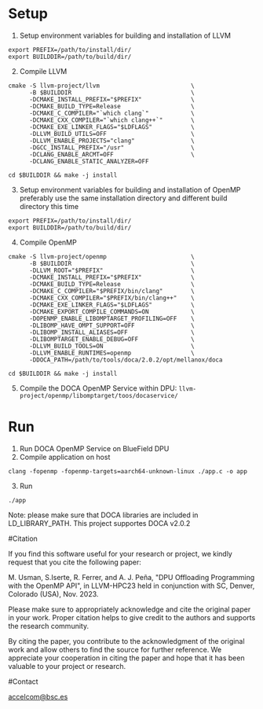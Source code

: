 # Setup

1. Setup environment variables for building and installation of LLVM
```
export PREFIX=/path/to/install/dir/
export BUILDDIR=/path/to/build/dir/
```
2. Compile LLVM
```
cmake -S llvm-project/llvm                          \
      -B $BUILDDIR                                  \
      -DCMAKE_INSTALL_PREFIX="$PREFIX"              \
      -DCMAKE_BUILD_TYPE=Release                    \
      -DCMAKE_C_COMPILER="`which clang`"            \
      -DCMAKE_CXX_COMPILER="`which clang++`"        \
      -DCMAKE_EXE_LINKER_FLAGS="$LDFLAGS"           \
      -DLLVM_BUILD_UTILS=OFF                        \
      -DLLVM_ENABLE_PROJECTS="clang"                \
      -DGCC_INSTALL_PREFIX="/usr"                   \
      -DCLANG_ENABLE_ARCMT=OFF                      \
      -DCLANG_ENABLE_STATIC_ANALYZER=OFF

cd $BUILDDIR && make -j install
```
3. Setup environment variables for building and installation of OpenMP
   preferably use the same installation directory and different build
   directory this time
```
export PREFIX=/path/to/install/dir/
export BUILDDIR=/path/to/build/dir/
```
4. Compile OpenMP
```
cmake -S llvm-project/openmp                        \
      -B $BUILDDIR                                  \
      -DLLVM_ROOT="$PREFIX"                         \
      -DCMAKE_INSTALL_PREFIX="$PREFIX"              \
      -DCMAKE_BUILD_TYPE=Release                    \
      -DCMAKE_C_COMPILER="$PREFIX/bin/clang"        \
      -DCMAKE_CXX_COMPILER="$PREFIX/bin/clang++"    \
      -DCMAKE_EXE_LINKER_FLAGS="$LDFLAGS"           \
      -DCMAKE_EXPORT_COMPILE_COMMANDS=ON            \
      -DOPENMP_ENABLE_LIBOMPTARGET_PROFILING=OFF    \
      -DLIBOMP_HAVE_OMPT_SUPPORT=OFF                \
      -DLIBOMP_INSTALL_ALIASES=OFF                  \
      -DLIBOMPTARGET_ENABLE_DEBUG=OFF               \
      -DLLVM_BUILD_TOOLS=ON                         \
      -DLLVM_ENABLE_RUNTIMES=openmp                 \
      -DDOCA_PATH=/path/to/tools/doca/2.0.2/opt/mellanox/doca

cd $BUILDDIR && make -j install
```
5. Compile the DOCA OpenMP Service within DPU:
   `llvm-project/openmp/libomptarget/toos/docaservice/`


# Run

1. Run DOCA OpenMP Service on BlueField DPU
2. Compile application on host
```
clang -fopenmp -fopenmp-targets=aarch64-unknown-linux ./app.c -o app
```
3. Run
```
./app
```

Note: please make sure that DOCA libraries are included in LD\_LIBRARY\_PATH. This project supportes DOCA v2.0.2


#Citation

If you find this software useful for your research or project, we kindly request that you cite the following paper:

M. Usman, S.Iserte, R. Ferrer, and A. J. Peña, "DPU Offloading Programming with the OpenMP API", in LLVM-HPC23 held in conjunction with SC, Denver, Colorado (USA), Nov. 2023.

Please make sure to appropriately acknowledge and cite the original paper in your work. Proper citation helps to give credit to the authors and supports the research community.

By citing the paper, you contribute to the acknowledgment of the original work and allow others to find the source for further reference. We appreciate your cooperation in citing the paper and hope that it has been valuable to your project or research.


#Contact

accelcom@bsc.es
